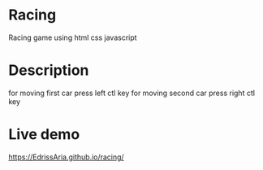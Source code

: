 # Racing
Racing game using html css javascript 
# Description 
for moving first car press left ctl key
for moving second car press right ctl key
# Live demo 
https://EdrissAria.github.io/racing/
